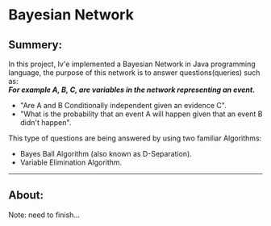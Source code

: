 # Bayesian Network

## Summery:  
In this project, Iv'e implemented a Bayesian Network in Java programming language, the purpose of this network is to answer questions(queries) such as:  
 **_For example A, B, C, are variables in the network representing an event._**   
* "Are A and B Conditionally independent given an evidence C". 
* "What is the probability that an event A will happen given that an 
event B didn't happen".    
  
This type of questions are being answered by using two familiar Algorithms:
* Bayes Ball Algorithm (also known as D-Separation). 
* Variable Elimination Algorithm.
___
## About:
Note: need to finish...






